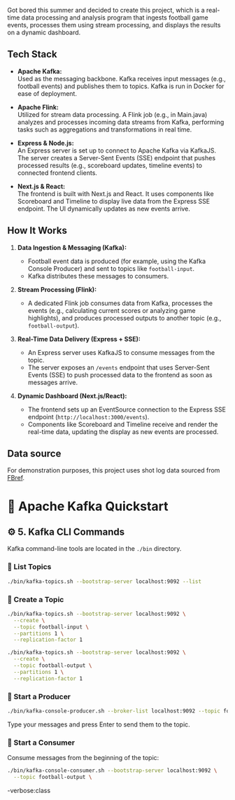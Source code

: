 Got bored this summer and decided to create this project, which is a real-time data processing and analysis program that ingests football game events, processes them using stream processing, and displays the results on a dynamic dashboard. 

## Tech Stack

- **Apache Kafka:**  
  Used as the messaging backbone. Kafka receives input messages (e.g., football events) and publishes them to topics. Kafka is run in Docker for ease of deployment.

- **Apache Flink:**  
  Utilized for stream data processing. A Flink job (e.g., in Main.java) analyzes and processes incoming data streams from Kafka, performing tasks such as aggregations and transformations in real time.

- **Express & Node.js:**  
  An Express server is set up to connect to Apache Kafka via KafkaJS. The server creates a Server-Sent Events (SSE) endpoint that pushes processed results (e.g., scoreboard updates, timeline events) to connected frontend clients.

- **Next.js & React:**  
  The frontend is built with Next.js and React. It uses components like Scoreboard and Timeline to display live data from the Express SSE endpoint. The UI dynamically updates as new events arrive.

## How It Works

1. **Data Ingestion & Messaging (Kafka):**  
   - Football event data is produced (for example, using the Kafka Console Producer) and sent to topics like `football-input`.
   - Kafka distributes these messages to consumers.

2. **Stream Processing (Flink):**  
   - A dedicated Flink job consumes data from Kafka, processes the events (e.g., calculating current scores or analyzing game highlights), and produces processed outputs to another topic (e.g., `football-output`).

3. **Real-Time Data Delivery (Express + SSE):**  
   - An Express server uses KafkaJS to consume messages from the topic.  
   - The server exposes an `/events` endpoint that uses Server-Sent Events (SSE) to push processed data to the frontend as soon as messages arrive.

4. **Dynamic Dashboard (Next.js/React):**  
   - The frontend sets up an EventSource connection to the Express SSE endpoint (`http://localhost:3000/events`).  
   - Components like Scoreboard and Timeline receive and render the real-time data, updating the display as new events are processed.


## Data source
For demonstration purposes, this project uses shot log data sourced from [FBref](https://fbref.com/en/matches/e307ecc0/Spain-England-July-14-2024-UEFA-Euro-2024).



# 🐳 Apache Kafka Quickstart

## ⚙️ 5. Kafka CLI Commands

Kafka command-line tools are located in the `./bin` directory.

### 🔹 List Topics

```bash
./bin/kafka-topics.sh --bootstrap-server localhost:9092 --list
```

### 🔹 Create a Topic

```bash
./bin/kafka-topics.sh --bootstrap-server localhost:9092 \
  --create \
  --topic football-input \
  --partitions 1 \
  --replication-factor 1
```

```bash
./bin/kafka-topics.sh --bootstrap-server localhost:9092 \
  --create \
  --topic football-output \
  --partitions 1 \
  --replication-factor 1
```

### 🔹 Start a Producer

```bash
./bin/kafka-console-producer.sh --broker-list localhost:9092 --topic football-input
```

Type your messages and press Enter to send them to the topic.

### 🔹 Start a Consumer

Consume messages from the beginning of the topic:

```bash
./bin/kafka-console-consumer.sh --bootstrap-server localhost:9092 \
  --topic football-output \
```

-verbose:class
